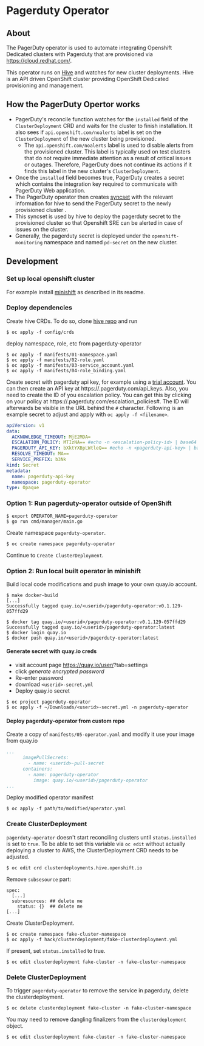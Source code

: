 # Pagerduty Operator

## About
The PagerDuty operator is used to automate integrating Openshift Dedicated clusters with Pagerduty that are provisioned via https://cloud.redhat.com/.

This operator runs on [Hive](https://github.com/openshift/hive) and watches for new cluster deployments. Hive is an API driven OpenShift cluster providing OpenShift Dedicated provisioning and management.

## How the PagerDuty Opertor works

* PagerDuty's reconcile function watches for the `installed` field of the `ClusterDeployment` CRD and waits for the cluster to finish installation. It also sees if `api.openshift.com/noalerts` label is set on the `ClusterDeployment` of the new cluster being provisioned. 
  * The `api.openshift.com/noalerts` label is used to disable alerts from the provisioned cluster. This label is typically used on test clusters that do not require immediate attention as a result of critical issues or outages. Therefore, PagerDuty does not continue its actions if it finds this label in the new cluster's `ClusterDeployment`.
* Once the `installed` field becomes true, PagerDuty creates a secret which contains the integration key required to communicate with PagerDuty Web application.
* The PagerDuty operator then creates [syncset](https://github.com/openshift/hive/blob/master/config/crds/hive_v1_syncset.yaml) with the relevant information for hive to send the PagerDuty secret to the newly provisioned cluster .
* This syncset is used by hive to deploy the pagerduty secret to the provisioned cluster so that Openshift SRE can be alerted in case of issues on the cluster.
* Generally, the pagerduty secret is deployed under the `openshift-monitoring` namespace and named `pd-secret` on the new cluster.

## Development

### Set up local openshift cluster

For example install [minishift](https://github.com/minishift/minishift) as described in its readme.


### Deploy dependencies

Create hive CRDs. To do so, clone [hive repo](https://github.com/openshift/hive/) and run

```terminal
$ oc apply -f config/crds
```

deploy namespace, role, etc from pagerduty-operator

```terminal
$ oc apply -f manifests/01-namespace.yaml
$ oc apply -f manifests/02-role.yaml
$ oc apply -f manifests/03-service_account.yaml
$ oc apply -f manifests/04-role_binding.yaml
```


Create secret with pagerduty api key, for example using a [trial account](https://www.pagerduty.com/free-trial/). You can then create an API key at https://<your-account>.pagerduty.com/api_keys. Also, you need to create the ID of you escalation policy. You can get this by clicking on your policy at https://<your-account>.pagerduty.com/escalation_policies#. The ID will afterwards be visible in the URL behind the `#` character.
Following is an example secret to adjust and apply with `oc apply -f <filename>`.

```yaml
apiVersion: v1
data:
  ACKNOWLEDGE_TIMEOUT: MjE2MDA=
  ESCALATION_POLICY: MTIzNA== #echo -n <escalation-policy-id> | base64
  PAGERDUTY_API_KEY: bXktYXBpLWtleQ== #echo -n <pagerduty-api-key> | base64
  RESOLVE_TIMEOUT: MA==
  SERVICE_PREFIX: b3Nk
kind: Secret
metadata:
  name: pagerduty-api-key
  namespace: pagerduty-operator
type: Opaque
```

### Option 1: Run pagerduty-operator outside of OpenShift

```terminal
$ export OPERATOR_NAME=pagerduty-operator
$ go run cmd/manager/main.go
```

Create namespace `pagerduty-operator`.

```
$ oc create namespace pagerduty-operator
```

Continue to `Create ClusterDeployment`.

### Option 2: Run local built operator in minishift

Build local code modifications and push image to your own quay.io account.

```terminal
$ make docker-build
[...]
Successfully tagged quay.io/<userid>/pagerduty-operator:v0.1.129-057ffd29

$ docker tag quay.io/<userid>/pagerduty-operator:v0.1.129-057ffd29 Successfully tagged quay.io/<userid>/pagerduty-operator:latest
$ docker login quay.io
$ docker push quay.io/<userid>/pagerduty-operator:latest
```

#### Generate secret with quay.io creds

* visit account page https://quay.io/user/<userid>?tab=settings
* click _generate encrypted password_
* Re-enter password
* download `<userid>-secret.yml`
* Deploy quay.io secret

```terminal
$ oc project pagerduty-operator
$ oc apply -f ~/Downloads/<userid>-secret.yml -n pagerduty-operator
```

#### Deploy pagerduty-operator from custom repo

Create a copy of `manifests/05-operator.yaml` and modify it use your image from quay.io

```yaml
...
      imagePullSecrets:
        - name: <userid>-pull-secret
      containers:
        - name: pagerduty-operator
          image: quay.io/<userid>/pagerduty-operator
...
```

Deploy modified operator manifest

```terminal
$ oc apply -f path/to/modified/operator.yaml 
```

### Create ClusterDeployment

`pagerduty-operator` doesn't start reconciling clusters until `status.installed` is set to `true`. To be able to set this variable via `oc edit` without actually deploying a cluster to AWS, the ClusterDeployment CRD needs to be adjusted.

```terminal
$ oc edit crd clusterdeployments.hive.openshift.io
```

Remove `subsesource` part:

```
spec:
  [...]
  subresources: ## delete me
    status: {}  ## delete me
[...]
```

Create ClusterDeployment.

```terminal
$ oc create namespace fake-cluster-namespace
$ oc apply -f hack/clusterdeployment/fake-clusterdeployment.yml
```

If present, set `status.installed` to true.

```terminal
$ oc edit clusterdeployment fake-cluster -n fake-cluster-namespace
```

### Delete ClusterDeployment

To trigger `pagerduty-operator` to remove the service in pagerduty, delete the clusterdeployment.

```terminal
$ oc delete clusterdeployment fake-cluster -n fake-cluster-namespace
```

You may need to remove dangling finalizers from the `clusterdeployment` object.

```terminal
$ oc edit clusterdeployment fake-cluster -n fake-cluster-namespace
```
